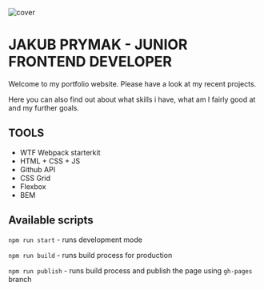 ![cover](https://cotenfrontend.pl/img/cover.png)

# JAKUB PRYMAK - JUNIOR FRONTEND DEVELOPER

Welcome to my portfolio website. Please have a look at my recent projects. 

Here you can also find out about what skills i have, what am I fairly good at and my further goals.

## TOOLS

- WTF Webpack starterkit
- HTML + CSS + JS
- Github API
- CSS Grid
- Flexbox
- BEM

## Available scripts

`npm run start` - runs development mode

`npm run build` - runs build process for production

`npm run publish` - runs build process and publish the page using `gh-pages` branch

